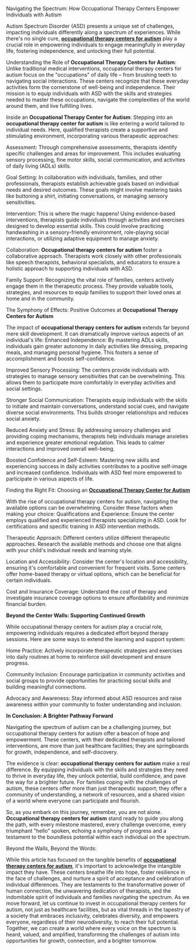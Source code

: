 Navigating the Spectrum: How Occupational Therapy Centers Empower Individuals with Autism


Autism Spectrum Disorder (ASD) presents a unique set of challenges, impacting individuals differently along a spectrum of experiences. While there's no single cure, **[occupational therapy centers for autism](https://www.butterflylearnings.com/)** play a crucial role in empowering individuals to engage meaningfully in everyday life, fostering independence, and unlocking their full potential.

Understanding the Role of **Occupational Therapy Centers for Autism**:
Unlike traditional medical interventions, occupational therapy centers for autism focus on the "occupations" of daily life – from brushing teeth to navigating social interactions. These centers recognize that these everyday activities form the cornerstone of well-being and independence. Their mission is to equip individuals with ASD with the skills and strategies needed to master these occupations, navigate the complexities of the world around them, and live fulfilling lives.

Inside an **Occupational Therapy Center for Autism**:
Stepping into an **occupational therapy center for autism** is like entering a world tailored to individual needs. Here, qualified therapists create a supportive and stimulating environment, incorporating various therapeutic approaches:

Assessment: Through comprehensive assessments, therapists identify specific challenges and areas for improvement. This includes evaluating sensory processing, fine motor skills, social communication, and activities of daily living (ADLs) skills.

Goal Setting: In collaboration with individuals, families, and other professionals, therapists establish achievable goals based on individual needs and desired outcomes. These goals might involve mastering tasks like buttoning a shirt, initiating conversations, or managing sensory sensitivities.

Intervention: This is where the magic happens! Using evidence-based interventions, therapists guide individuals through activities and exercises designed to develop essential skills. This could involve practicing handwashing in a sensory-friendly environment, role-playing social interactions, or utilizing adaptive equipment to manage anxiety.

Collaboration: **Occupational therapy centers for autism** foster a collaborative approach. Therapists work closely with other professionals like speech therapists, behavioral specialists, and educators to ensure a holistic approach to supporting individuals with ASD.

Family Support: Recognizing the vital role of families, centers actively engage them in the therapeutic process. They provide valuable tools, strategies, and resources to equip families to support their loved ones at home and in the community.

The Symphony of Effects: Positive Outcomes at **Occupational Therapy Centers for Autism**

The impact of **occupational therapy centers for autism** extends far beyond mere skill development. It can dramatically improve various aspects of an individual's life:
Enhanced Independence: By mastering ADLs skills, individuals gain greater autonomy in daily activities like dressing, preparing meals, and managing personal hygiene. This fosters a sense of accomplishment and boosts self-confidence.

Improved Sensory Processing: The centers provide individuals with strategies to manage sensory sensitivities that can be overwhelming. This allows them to participate more comfortably in everyday activities and social settings.

Stronger Social Communication: Therapists equip individuals with the skills to initiate and maintain conversations, understand social cues, and navigate diverse social environments. This builds stronger relationships and reduces social anxiety.

Reduced Anxiety and Stress: By addressing sensory challenges and providing coping mechanisms, therapists help individuals manage anxieties and experience greater emotional regulation. This leads to calmer interactions and improved overall well-being.

Boosted Confidence and Self-Esteem: Mastering new skills and experiencing success in daily activities contributes to a positive self-image and increased confidence. Individuals with ASD feel more empowered to participate in various aspects of life.

Finding the Right Fit: Choosing an **[Occupational Therapy Center for Autism](https://www.butterflylearnings.com/)**

With the rise of occupational therapy centers for autism, navigating the available options can be overwhelming. Consider these factors when making your choice:
Qualifications and Experience: Ensure the center employs qualified and experienced therapists specializing in ASD. Look for certifications and specific training in ASD intervention methods.

Therapeutic Approach: Different centers utilize different therapeutic approaches. Research the available methods and choose one that aligns with your child's individual needs and learning style.

Location and Accessibility: Consider the center's location and accessibility, ensuring it's comfortable and convenient for frequent visits. Some centers offer home-based therapy or virtual options, which can be beneficial for certain individuals.

Cost and Insurance Coverage: Understand the cost of therapy and investigate insurance coverage options to ensure affordability and minimize financial burden.

**Beyond the Center Walls: Supporting Continued Growth**

While occupational therapy centers for autism play a crucial role, empowering individuals requires a dedicated effort beyond therapy sessions. Here are some ways to extend the learning and support system:

Home Practice: Actively incorporate therapeutic strategies and exercises into daily routines at home to reinforce skill development and ensure progress.

Community Inclusion: Encourage participation in community activities and social groups to provide opportunities for practicing social skills and building meaningful connections.

Advocacy and Awareness: Stay informed about ASD resources and raise awareness within your community to foster understanding and inclusion.

**In Conclusion: A Brighter Pathway Forward**

Navigating the spectrum of autism can be a challenging journey, but occupational therapy centers for autism offer a beacon of hope and empowerment. These centers, with their dedicated therapists and tailored interventions, are more than just healthcare facilities; they are springboards for growth, independence, and self-discovery.

The evidence is clear: **occupational therapy centers for autism** make a real difference. By equipping individuals with the skills and strategies they need to thrive in everyday life, they unlock potential, build confidence, and pave the way for a brighter future. For families coping with the challenges of autism, these centers offer more than just therapeutic support; they offer a community of understanding, a network of resources, and a shared vision of a world where everyone can participate and flourish.

So, as you embark on this journey, remember, you are not alone. **Occupational therapy centers for autism** stand ready to guide you along the path, with every milestone mastered, every challenge overcome, every triumphant "hello" spoken, echoing a symphony of progress and a testament to the boundless potential within each individual on the spectrum.

Beyond the Walls, Beyond the Words:

While this article has focused on the tangible benefits of **[occupational therapy centers for autism](https://www.butterflylearnings.com/)**, it's important to acknowledge the intangible impact they have. These centers breathe life into hope, foster resilience in the face of challenges, and nurture a spirit of acceptance and celebration of individual differences. They are testaments to the transformative power of human connection, the unwavering dedication of therapists, and the indomitable spirit of individuals and families navigating the spectrum.
As we move forward, let us continue to invest in occupational therapy centers for autism, not just as healthcare facilities, but as vital threads in the tapestry of a society that embraces inclusivity, celebrates diversity, and empowers everyone, regardless of their neurodiversity, to reach their full potential. Together, we can create a world where every voice on the spectrum is heard, valued, and amplified, transforming the challenges of autism into opportunities for growth, connection, and a brighter tomorrow.

